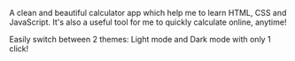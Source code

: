 A clean and beautiful calculator app which help me to learn HTML, CSS and JavaScript. It's also a useful tool for me to quickly calculate online, anytime!

Easily switch between 2 themes: Light mode and Dark mode with only 1 click!